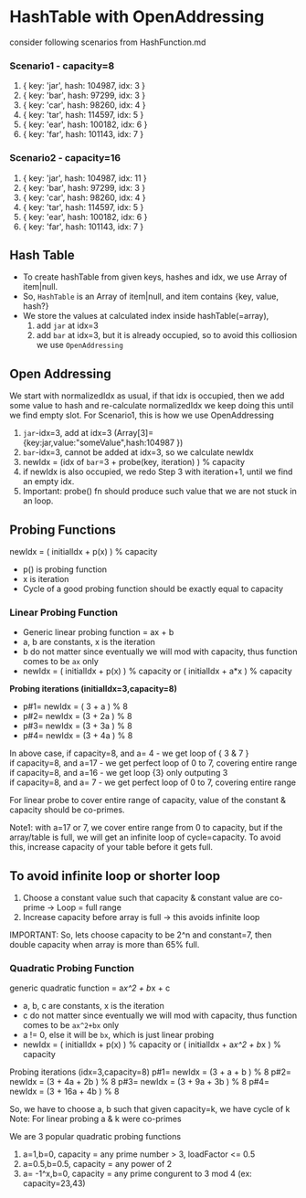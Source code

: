 # HashTable with OpenAddressing

consider following scenarios from HashFunction.md

### Scenario1 - capacity=8
1. { key: 'jar', hash: 104987, idx: 3 }
2. { key: 'bar', hash: 97299, idx: 3 }
3. { key: 'car', hash: 98260, idx: 4 }
4. { key: 'tar', hash: 114597, idx: 5 }
5. { key: 'ear', hash: 100182, idx: 6 }
6. { key: 'far', hash: 101143, idx: 7 }

### Scenario2 - capacity=16
1. { key: 'jar', hash: 104987, idx: 11 }
2. { key: 'bar', hash: 97299, idx: 3 }
3. { key: 'car', hash: 98260, idx: 4 }
4. { key: 'tar', hash: 114597, idx: 5 }
5. { key: 'ear', hash: 100182, idx: 6 }
6. { key: 'far', hash: 101143, idx: 7 }

## Hash Table
- To create hashTable from given keys, hashes and idx, we use Array of item|null.
- So, `HashTable` is an Array of item|null, and item contains {key, value, hash?}
- We store the values at calculated index inside hashTable(=array), 
  1. add `jar` at idx=3
  2. add `bar` at idx=3, but it is already occupied, so to avoid this colliosion we use `OpenAddressing`

## Open Addressing
We start with normalizedIdx as usual, if that idx is occupied, then we add some value to hash and re-calculate normalizedIdx we keep doing this until we find empty slot.
For Scenario1, this is how we use OpenAddressing
1. `jar`-idx=3, add at idx=3 (Array[3]= {key:jar,value:"someValue",hash:104987 })
2. `bar`-idx=3, cannot be added at idx=3, so we calculate newIdx
3. newIdx = (idx of `bar`=3 + probe(key, iteration) ) % capacity
4. if newIdx is also occupied, we redo Step 3 with iteration+1, until we find an empty idx.
5. Important: probe() fn should produce such value that we are not stuck in an loop.


## Probing Functions
newIdx = ( initialIdx + p(x) ) % capacity
- p() is probing function
- x is iteration
- Cycle of a good probing function should be exactly equal to capacity

### Linear Probing Function
- Generic linear probing function = ax + b
- a, b are constants, x is the iteration
- b do not matter since eventually we will mod with capacity, thus function comes to be `ax` only
- newIdx = ( initialIdx + p(x) ) % capacity or ( initialIdx + a*x ) % capacity

**Probing iterations (initialIdx=3,capacity=8)**  
- p#1= newIdx = ( 3 + a ) % 8  
- p#2= newIdx = (3 + 2a ) % 8  
- p#3= newIdx = (3 + 3a ) % 8  
- p#4= newIdx = (3 + 4a ) % 8  

In above case, 
if capacity=8, and a= 4 - we get loop of { 3 & 7 }  
if capacity=8, and a=17 - we get perfect loop of 0 to 7, covering entire range  
if capacity=8, and a=16 - we get loop {3} only outputing 3  
if capacity=8, and a= 7 - we get perfect loop of 0 to 7, covering entire range 

For linear probe to cover entire range of capacity, value of the constant & capacity should be co-primes.  

Note1: with a=17 or 7, we cover entire range from 0 to capacity, but if the array/table is full, we will get an infinite loop of cycle=capacity. To avoid this, increase capacity of your table before it gets full.  

## To avoid infinite loop or shorter loop
1. Choose a constant value such that capacity & constant value are co-prime -> Loop = full range
2. Increase capacity before array is full -> this avoids infinite loop

IMPORTANT: So, lets choose capacity to be 2^n and constant=7, then double capacity when array is more than 65% full.

### Quadratic Probing Function
generic quadratic function = a*x^2 + b*x + c
- a, b, c are constants, x is the iteration
- c do not matter since eventually we will mod with capacity, thus function comes to be `ax^2+bx` only
- a != 0, else it will be `bx`, which is just linear probing
- newIdx = ( initialIdx + p(x) ) % capacity or ( initialIdx + a*x^2 + b*x ) % capacity

Probing iterations (idx=3,capacity=8)
p#1= newIdx = (3 + a + b ) % 8
p#2= newIdx = (3 + 4a + 2b ) % 8
p#3= newIdx = (3 + 9a + 3b ) % 8
p#4= newIdx = (3 + 16a + 4b ) % 8

So, we have to choose a, b such that given capacity=k, we have cycle of k
Note: For linear probing a & k were co-primes

We are 3 popular quadratic probing functions
1. a=1,b=0, capacity = any prime number > 3, loadFactor <= 0.5
2. a=0.5,b=0.5, capacity = any power of 2
3. a= -1^x,b=0, capacity = any prime congurent to 3 mod 4 (ex: capacity=23,43)